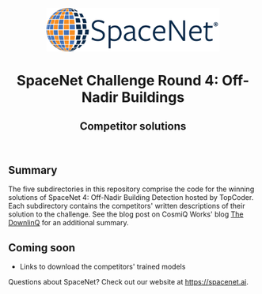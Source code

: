 <p align="center">
<a href="https://spacenet.ai"><img src="sn_logo.png" width="350" alt="SpaceNet LLC"></a>
</p>
<h1 align="center">SpaceNet Challenge Round 4: Off-Nadir Buildings</h1>
<h2 align="center">Competitor solutions</h2>
<br>

## Summary
The five subdirectories in this repository comprise the code for the winning solutions of SpaceNet 4: Off-Nadir Building Detection hosted by TopCoder. Each subdirectory contains the competitors' written descriptions of their solution to the challenge. See the blog post on CosmiQ Works' blog [The DownlinQ](https://medium.com/the-downlinq/spacenet-6-announcing-the-winners-df817712b515) for an additional summary.

## Coming soon
- Links to download the competitors' trained models

Questions about SpaceNet? Check out our website at https://spacenet.ai.
